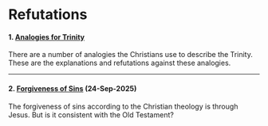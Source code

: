 # Refutations

#### 1. [Analogies for Trinity](/refutations/analogies/)

There are a number of analogies the Christians use to describe the Trinity. These are the explanations and refutations against these analogies.

---

#### 2. [Forgiveness of Sins](/refutations/forgiveness_of_sins) (24-Sep-2025)

The forgiveness of sins according to the Christian theology is through Jesus. But is it consistent with the Old Testament?